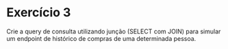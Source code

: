 # Exercício 3
Crie a query de consulta utilizando junção (SELECT com JOIN) para simular um endpoint de histórico de compras de uma determinada pessoa.<br>
